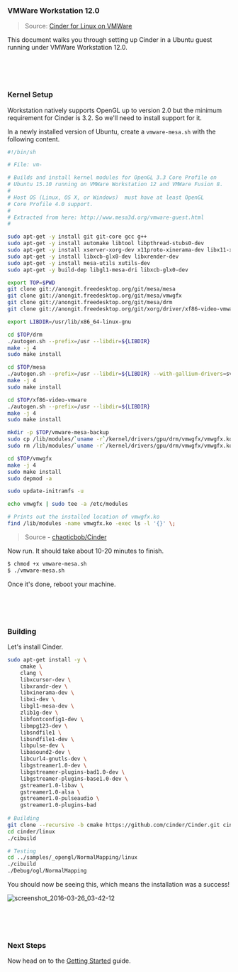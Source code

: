 ### VMWare Workstation 12.0

> Source: [Cinder for Linux on VMWare](https://github.com/chaoticbob/Cinder/wiki/Cinder-for-Linux-on-VMWare)

This document walks you through setting up Cinder in a Ubuntu guest running under VMWare Workstation 12.0.

<br>
<br>
<br>

### Kernel Setup

Workstation natively supports OpenGL up to version 2.0 but the minimum requirement for Cinder is 3.2. So we'll need to install support for it.

In a newly installed version of Ubuntu, create a `vmware-mesa.sh` with the following content.

```bash
#!/bin/sh

# File: vm-

# Builds and install kernel modules for OpenGL 3.3 Core Profile on 
# Ubuntu 15.10 running on VMWare Workstation 12 and VMWare Fusion 8. 
#
# Host OS (Linux, OS X, or Windows)  must have at least OpenGL 
# Core Profile 4.0 support. 
#
# Extracted from here: http://www.mesa3d.org/vmware-guest.html
#

sudo apt-get -y install git git-core gcc g++
sudo apt-get -y install automake libtool libpthread-stubs0-dev
sudo apt-get -y install xserver-xorg-dev x11proto-xinerama-dev libx11-xcb-dev
sudo apt-get -y install libxcb-glx0-dev libxrender-dev
sudo apt-get -y install mesa-utils xutils-dev
sudo apt-get -y build-dep libgl1-mesa-dri libxcb-glx0-dev

export TOP=$PWD
git clone git://anongit.freedesktop.org/git/mesa/mesa
git clone git://anongit.freedesktop.org/git/mesa/vmwgfx
git clone git://anongit.freedesktop.org/git/mesa/drm
git clone git://anongit.freedesktop.org/git/xorg/driver/xf86-video-vmware

export LIBDIR=/usr/lib/x86_64-linux-gnu

cd $TOP/drm
./autogen.sh --prefix=/usr --libdir=${LIBDIR}
make -j 4
sudo make install

cd $TOP/mesa
./autogen.sh --prefix=/usr --libdir=${LIBDIR} --with-gallium-drivers=svga --with-dri-drivers=swrast --enable-xa --disable-dri3 --enable-glx-tls
make -j 4
sudo make install

cd $TOP/xf86-video-vmware
./autogen.sh --prefix=/usr --libdir=${LIBDIR}
make -j 4
sudo make install

mkdir -p $TOP/vmware-mesa-backup
sudo cp /lib/modules/`uname -r`/kernel/drivers/gpu/drm/vmwgfx/vmwgfx.ko* $TOP/vmware-mesa-backup
sudo rm /lib/modules/`uname -r`/kernel/drivers/gpu/drm/vmwgfx/vmwgfx.ko*

cd $TOP/vmwgfx
make -j 4
sudo make install
sudo depmod -a

sudo update-initramfs -u

echo vmwgfx | sudo tee -a /etc/modules

# Prints out the installed location of vmwgfx.ko
find /lib/modules -name vmwgfx.ko -exec ls -l '{}' \;
```

> Source - [chaoticbob/Cinder](https://github.com/chaoticbob/Cinder/wiki/Cinder-for-Linux-on-VMWare)

Now run. It should take about 10-20 minutes to finish.

```bash
$ chmod +x vmware-mesa.sh
$ ./vmware-mesa.sh
```

Once it's done, reboot your machine.

<br>
<br>
<br>

### Building

Let's install Cinder.

```bash
sudo apt-get install -y \
	cmake \
	clang \
	libxcursor-dev \
	libxrandr-dev \
	libxinerama-dev \
	libxi-dev \
	libgl1-mesa-dev \
	zlib1g-dev \
	libfontconfig1-dev \
	libmpg123-dev \
	libsndfile1 \
	libsndfile1-dev \
	libpulse-dev \
	libasound2-dev \
	libcurl4-gnutls-dev \
	libgstreamer1.0-dev \
	libgstreamer-plugins-bad1.0-dev \
	libgstreamer-plugins-base1.0-dev \
	gstreamer1.0-libav \
	gstreamer1.0-alsa \
	gstreamer1.0-pulseaudio \
	gstreamer1.0-plugins-bad
  
# Building
git clone --recursive -b cmake https://github.com/cinder/Cinder.git cinder
cd cinder/linux
./cibuild

# Testing
cd ../samples/_opengl/NormalMapping/linux
./cibuild
./Debug/ogl/NormalMapping
```

You should now be seeing this, which means the installation was a success!

![screenshot_2016-03-26_03-42-12](https://cloud.githubusercontent.com/assets/2152766/14059659/8025357c-f305-11e5-87fe-ccd851609f42.png)

<br>
<br>
<br>

### Next Steps

Now head on to the [Getting Started](getting_started.md) guide.